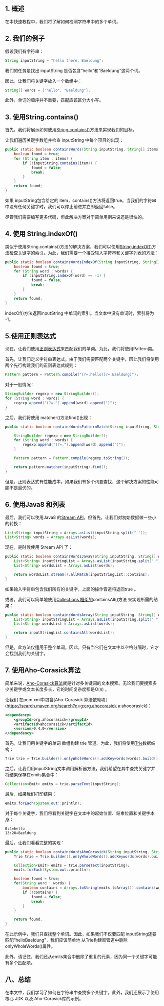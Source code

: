 ## 1. 概述

在本快速教程中，我们将了解如何检测字符串中的多个单词。

## 2. 我们的例子

假设我们有字符串：

```java
String inputString = "hello there, Baeldung";
```

我们的任务是找出 inputString 是否包含“hello”和“Baeldung”这两个词。

因此，让我们将关键字放入一个数组中：

```java
String[] words = {"hello", "Baeldung"};
```

此外，单词的顺序并不重要，匹配应该区分大小写。

## 3. 使用String.contains()

首先，我们将展示如何使用[String.contains()](https://www.baeldung.com/string/contains)方法来实现我们的目标。

让我们遍历关键字数组并检查 inputString 中每个项目的出现：

```java
public static boolean containsWords(String inputString, String[] items) {
    boolean found = true;
    for (String item : items) {
        if (!inputString.contains(item)) {
            found = false;
            break;
        }
    }
    return found;
}
```

如果 inputString包含给定的 item，contains()方法将返回true。当我们的字符串中没有任何关键字时，我们可以停止前进并立即返回false。

尽管我们需要编写更多代码，但此解决方案对于简单用例来说还是很快的。

## 4. 使用 String.indexOf()

类似于使用String.contains()方法的解决方案，我们可以使用[String.indexOf()](https://www.baeldung.com/string/index-of)方法检查关键字的索引。为此，我们需要一个接受输入字符串和关键字列表的方法：

```java
public static boolean containsWordsIndexOf(String inputString, String[] words) {
    boolean found = true;
    for (String word : words) {
        if (inputString.indexOf(word) == -1) {
            found = false;
            break;
        }
    }
    return found;
}
```

indexOf()方法返回inputString 中单词的索引。当文本中没有单词时，索引将为 -1。

## 5.使用正则表达式

现在，让我们使用[正则表达式](https://www.baeldung.com/regular-expressions-java)来匹配我们的单词。为此，我们将使用Pattern类。

首先，让我们定义字符串表达式。由于我们需要匹配两个关键字，因此我们将使用两个先行构建我们的正则表达式规则：

```java
Pattern pattern = Pattern.compile("(?=.hello)(?=.Baeldung)");
```

对于一般情况：

```java
StringBuilder regexp = new StringBuilder();
for (String word : words) {
    regexp.append("(?=.").append(word).append(")");
}
```

之后，我们将使用 matcher()方法find()出现：

```java
public static boolean containsWordsPatternMatch(String inputString, String[] words) {

    StringBuilder regexp = new StringBuilder();
    for (String word : words) {
        regexp.append("(?=.").append(word).append(")");
    }

    Pattern pattern = Pattern.compile(regexp.toString());

    return pattern.matcher(inputString).find();
}
```

但是，正则表达式有性能成本。如果我们有多个词要查找，这个解决方案的性能可能不是最优的。

## 6. 使用Java8 和列表

最后，我们可以使用Java8 的[Stream API](https://www.baeldung.com/java-8-streams-introduction)。但首先，让我们对初始数据做一些小的转换：

```java
List<String> inputString = Arrays.asList(inputString.split(" "));
List<String> words = Arrays.asList(words);
```

现在，是时候使用 Stream API 了：

```java
public static boolean containsWordsJava8(String inputString, String[] words) {
    List<String> inputStringList = Arrays.asList(inputString.split(" "));
    List<String> wordsList = Arrays.asList(words);

    return wordsList.stream().allMatch(inputStringList::contains);
}
```

如果输入字符串包含我们所有的关键字，上面的操作管道将返回true 。

或者，我们可以简单地使用[Collections 框架的](https://www.baeldung.com/java-collections)containsAll()方法 来实现所需的结果：

```java
public static boolean containsWordsArray(String inputString, String[] words) {
    List<String> inputStringList = Arrays.asList(inputString.split(" "));
    List<String> wordsList = Arrays.asList(words);

    return inputStringList.containsAll(wordsList);
}
```

但是，此方法仅适用于整个单词。因此，只有当它们在文本中以空格分隔时，它才会找到我们的关键字。

## 7. 使用Aho-Corasick算法

简单来说，[Aho-Corasick算法](https://en.wikipedia.org/wiki/Aho–Corasick_algorithm)就是针对多关键词的文本搜索。无论我们要搜索多少关键字或文本长度多长，它的时间复杂度都是O(n) 。

让我们 在pom.xml中包含[Aho-Corasick 算法依赖项](https://search.maven.org/search?q=g:org.ahocorasick a:ahocorasick)：

```xml
<dependency>
    <groupId>org.ahocorasick</groupId>
    <artifactId>ahocorasick</artifactId>
    <version>0.4.0</version>
</dependency>
```

首先，让我们用关键字的单词 数组构建 trie 管道。为此，我们将使用[Trie](https://www.baeldung.com/trie-java)数据结构：

```java
Trie trie = Trie.builder().onlyWholeWords().addKeywords(words).build();
```

之后，让我们用inputString文本调用解析器方法，我们希望在其中查找关键字并将结果保存在emits集合中：

```java
Collection<Emit> emits = trie.parseText(inputString);
```

最后，如果我们打印结果：

```java
emits.forEach(System.out::println);
```

对于每个关键字，我们将看到关键字在文本中的起始位置、结束位置和关键字本身：

```plaintext
0:4=hello
13:20=Baeldung
```

最后，让我们看看完整的实现：

```java
public static boolean containsWordsAhoCorasick(String inputString, String[] words) {
    Trie trie = Trie.builder().onlyWholeWords().addKeywords(words).build();

    Collection<Emit> emits = trie.parseText(inputString);
    emits.forEach(System.out::println);

    boolean found = true;
    for(String word : words) {
        boolean contains = Arrays.toString(emits.toArray()).contains(word);
        if (!contains) {
            found = false;
            break;
        }
    }

    return found;
}
```

在此示例中，我们只查找整个单词。因此，如果我们不仅要匹配 inputString还要匹配“helloBaeldung”，我们应该简单地 从Trie构建器管道中删除onlyWholeWords()属性。

此外，请记住，我们还从emits集合中删除了重复的元素，因为同一个关键字可能有多个匹配项。

## 八、总结

在本文中，我们学习了如何在字符串中查找多个关键字。此外，我们还展示了使用核心 JDK 以及 Aho-Corasick库的示例。